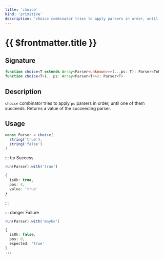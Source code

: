 ```yaml
---
title: 'choice'
kind: 'primitive'
description: 'choice combinator tries to apply parsers in order, until one of them succeeds. Returns a value of the succeeding parser.'
---
```


# {{ $frontmatter.title }} <Primitive />

## Signature

```ts
function choice<T extends Array<Parser<unknown>>>(...ps: T): Parser<ToUnion<T>>
function choice<T>(...ps: Array<Parser<T>>): Parser<T>
```

## Description

`choice` combinator tries to apply `ps` parsers in order, until one of them succeeds. Returns a value of the succeeding parser.

## Usage

```ts
const Parser = choice(
  string('true'),
  string('false')
)
```

::: tip Success
```ts
run(Parser).with('true')

{
  isOk: true,
  pos: 4,
  value: 'true'
}
```
:::

::: danger Failure
```ts
run(Parser).with('maybe')

{
  isOk: false,
  pos: 0,
  expected: 'true'
}
:::
